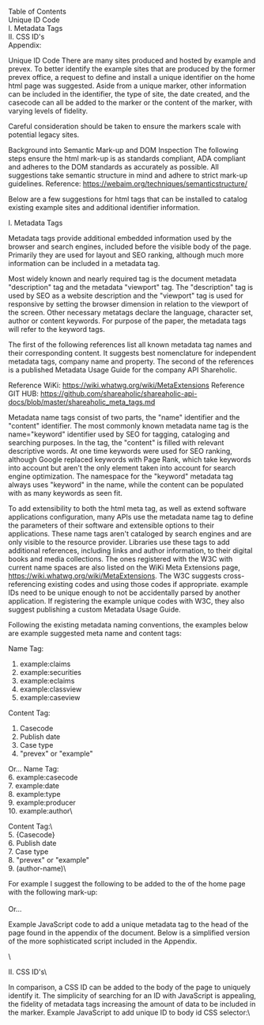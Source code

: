 Table of Contents\
Unique ID Code\
I.	Metadata Tags\
II.	CSS ID's\
Appendix:


Unique ID Code 
There are many sites produced and hosted by example and prevex. To better identify the example sites that are produced by the former prevex office, a request to define and install a unique identifier on the home html page was suggested. Aside from a unique marker, other information can be included in the identifier, the type of site, the date created, and the casecode can all be added to the marker or the content of the marker, with varying levels of fidelity. 

Careful consideration should be taken to ensure the markers scale with potential legacy sites. 

Background into Semantic Mark-up and DOM Inspection	
The following steps ensure the html mark-up is as standards compliant, ADA compliant and adheres to the DOM standards as accurately as possible.  All suggestions take semantic structure in mind and adhere to strict mark-up guidelines.
Reference:  https://webaim.org/techniques/semanticstructure/

Below are a few suggestions for html tags that can be installed to catalog existing example sites and additional identifier information. 


I.	Metadata Tags

Metadata tags provide additional embedded information used by the browser and search engines, included before the visible body of the page. Primarily they are used for layout and SEO ranking, although much more information can be included in a metadata tag. 

Most widely known and nearly required tag is the document metadata "description" tag and the metadata "viewport" tag. The "description" tag is used by SEO as a website description and the "viewport" tag is used for responsive by setting the browser dimension in relation to the viewport of the screen. Other necessary metatags declare the language, character set, author or content keywords. For purpose of the paper, the metadata tags will refer to the keyword tags.

The first of the following references list all known metadata tag names and their corresponding content. It suggests best nomenclature for independent metadata tags, company name and property. The second of the references is a published Metadata Usage Guide for the company API Shareholic.

Reference WiKi: https://wiki.whatwg.org/wiki/MetaExtensions
Reference GIT HUB: https://github.com/shareaholic/shareaholic-api-docs/blob/master/shareaholic_meta_tags.md

Metadata name tags consist of two parts, the "name" identifier and the "content" identifier. The most commonly known metadata name tag is the name="keyword" identifier used by SEO for tagging, cataloging and searching purposes. In the <meta name="keyword" content="sample text" /> tag, the "content" is filled with relevant descriptive words. At one time keywords were used for SEO ranking, although Google replaced keywords with Page Rank, which take keywords into account but aren't the only element taken into account for search engine optimization. The namespace for the "keyword" metadata tag always uses "keyword" in the name, while the content can be populated with as many keywords as seen fit.  

To add extensibility to both the html meta tag, as well as extend software applications configuration, many APIs use the metadata name tag to define the parameters of their software and extensible options to their applications. These name tags aren't cataloged by search engines and are only visible to the resource provider. Libraries use these tags to add additional references, including links and author information, to their digital books and media collections.  The ones registered with the W3C with current name spaces are also listed on the WiKi Meta Extensions page, https://wiki.whatwg.org/wiki/MetaExtensions. The W3C suggests cross-referencing existing codes and using those codes if appropriate. example IDs need to be unique enough to not be accidentally parsed by another application. If registering the example unique codes with W3C, they also suggest publishing a custom Metadata Usage Guide.

Following the existing metadata naming conventions, the examples below are example suggested meta name and content tags:

Name Tag:
1.	example:claims
2.	example:securities
3.	example:eclaims
4.	example:classview
5.	example:caseview

Content Tag:  	
1.	Casecode
2.	Publish date
3.	Case type
4.	"prevex" or "example"

Or…
Name Tag:\
6.	example:casecode\
7.	example:date\
8.	example:type\
9.	example:producer\
10.	example:author\

Content Tag:\  	
5.	{Casecode}\
6.	Publish date\
7.	Case type\
8.	"prevex" or "example"\
9.	(author-name)\

For example I suggest the following to be added to the <head> of the home page with the following mark-up:\
<meta name="example:typeindentifier" content="example:{casecode}" />\
Or…\
<meta name="example" content="example:{casecode} typeidentifier" />


Example JavaScript code to add a unique metadata tag to the head of the page found in the appendix of the document. Below is a simplified version of the more sophisticated script included in the Appendix.

<body onload="addMeta()">
<script>
        function addMeta() {

            var tagName = document.getElementsByTagName("meta");
            var exampleExists = "false";
            var exampleMeta;
        
            for (var i = 0; i < tagName.length; i++) {

                if (tagName[i].name === "example:claims") {
                    exampleExists = "true";
                    exampleMeta = tagName[i];
                }
            }

            if (exampleExists === "true") {

                var metaContent = exampleMeta.content;
                var amendMeta = metaContent + " " + "example";
                exampleMeta.setAttribute("content", amendMeta);

            } else {

                $("head").append("<meta name='example:claims' content='example' />");

            }
        }
</script>\

II.	CSS ID's\

In comparison, a CSS ID can be added to the body of the page to uniquely identify it. The simplicity of searching for an ID with JavaScript is appealing, the fidelity of metadata tags increasing the amount of data to be included in the marker.
Example JavaScript to add unique ID to body id CSS selector:\

<script>
        function addId() {
            var t = document.getElementsByTagName("body")[0];
            var newId = "";
            var oldId = "";

            if ($(t).attr("id")) {
                oldId = $(t).attr("id");
                newId = oldId + " " + "example";
                $(t).attr("id", newId);
            } else {
                newId = "example";
                $(t).attr("id", newId);
            }
            
console.log(newId);
        }        
</script>

	
